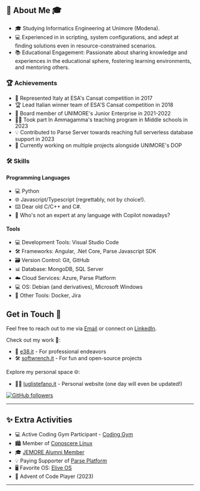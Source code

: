 ## 🌟 About Me 🎓

- 🎓 Studying Informatics Engineering at Unimore (Modena).
- 💻 Experienced in in scripting, system configurations, and adept at finding solutions even in resource-constrained scenarios.
- 📚 Educational Engagement: Passionate about sharing knowledge and experiences in the educational sphere, fostering learning environments, and mentoring others.

### 🏆 Achievements

- 🚀 Represented Italy at ESA's Cansat competition in 2017
- 🏆 Lead Italian winner team of ESA'S Cansat competition in 2018
- 🤝 Board member of UNIMORE's Junior Enterprise in 2021-2022
- 👨‍🏫 Took part In Ammagamma's teaching program in Middle schools in 2023
- 💡 Contributed to Parse Server towards reaching full serverless database support in 2023
- 🤫 Currently working on multiple projects alongside UNIMORE's DOP

### 🛠️ Skills

#### Programming Languages
 - 💻 Python
 - 🌐 Javascript/Typescript (regrettably, not by choice!).
 - ⌨️ Dear old C/C++ and C#.
 - 🤖 Who's not an expert at any language with Copilot nowadays?

#### Tools

- 💻 Development Tools: Visual Studio Code
- 🛠️ Frameworks: Angular, .Net Core, Parse Javascript SDK
- 🗃️ Version Control: Git, GitHub
- 📊 Database: MongoDB, SQL Server
- ☁️ Cloud Services: Azure, Parse Platform
- 💻 OS: Debian (and derivatives), Microsoft Windows
- 🔧 Other Tools: Docker, Jira

## Get in Touch 📩

Feel free to reach out to me via [Email](mailto:stefano.lugli@e38.it) or connect on [LinkedIn](https://www.linkedin.com/in/stefano-lugli-b0404a1a0/).

Check out my work 📂:
- 💼 [e38.it](https://e38.it) - For professional endeavors
- 🛠️ [softwrench.it](https://softwrench.it) - For fun and open-source projects

Explore my personal space 🌐:
- 👨‍💻 [luglistefano.it](https://luglistefano.it/) - Personal website (one day will even be updated!)

[![GitHub followers](https://img.shields.io/github/followers/Sbef98.svg?style=social)](https://github.com/Sbef98)

---

## ✨ Extra Activities

- 💻 Active Coding Gym Participant - [Coding Gym](https://coding-gym.org/)
- 🏙️ Member of [Conoscere Linux](https://conoscerelinux.org/chi-siamo/)
- 🎓 [JEMORE Alumni Member](https://jemore.it/)
- 💡 Paying Supporter of [Parse Platform](https://opencollective.com/parse-server)
- 🖥️ Favorite OS: [Elive OS](https://elivecd.org/)
- 🎄 Advent of Code Player (2023)

---

